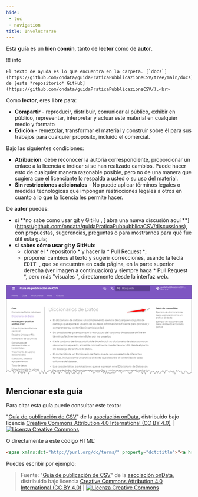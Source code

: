 ```yaml
---
hide:
 - toc
 - navigation
title: Involucrarse
---
```


Esta **guía** es un **bien común**, tanto de **lector** como de **autor**.

!!! info

    El texto de ayuda es lo que encuentra en la carpeta. [`docs`](https://github.com/ondata/guidaPraticaPubblicazioneCSV/tree/main/docs) de [este *repositorio* GitHub](https://github.com/ondata/guidaPraticaPubblicazioneCSV/).<br>


Como **lector**, eres **libre** para:
- **Compartir** - reproducir, distribuir, comunicar al público, exhibir en público, representar, interpretar y actuar este material en cualquier medio y formato
- **Edición** - remezclar, transformar el material y construir sobre él para sus trabajos
para cualquier propósito, incluido el comercial.

Bajo las siguientes condiciones:
- **Atribución**: debe reconocer la autoría correspondiente, proporcionar un enlace a la licencia e indicar si se han realizado cambios. Puede hacer esto de cualquier manera razonable posible, pero no de una manera que sugiera que el licenciante lo respalda a usted o su uso del material.
- **Sin restricciones adicionales** - No puede aplicar términos legales o medidas tecnológicas que impongan restricciones legales a otros en cuanto a lo que la licencia les permite hacer.

De **autor** puedes:

- si **no sabe cómo usar git y GitHu **, [** abra una nueva discusión aquí **] (https://github.com/ondata/guidaPraticaPubbubblicaCSV/discussions), con propuestas, sugerencias, preguntas o para mostrarnos para qué fue útil esta guía;
- si **sabes cómo usar git y GitHub**:
    - clonar el * repositorio * y hacer la * Pull Request *;
    - proponer cambios al texto y sugerir correcciones, usando la tecla <kbd> EDIT </kbd>, que se encuentra en cada página, en la parte superior derecha (ver imagen a continuación) y siempre haga * Pull Request *, pero más "visuales ", directamente desde la interfaz web.

![](imgs/edit_page_es.png)

## Mencionar esta guía

Para citar esta guía puede consultar este texto:

<span xmlns:dct="http://purl.org/dc/terms/" property="dct:title">"<a href="https://ondata.github.io/guidaPraticaPubblicazioneCSV/">Guía de publicación de CSV</a>"</span> de la <a xmlns:cc="http://creativecommons.org/ns#" href="https://ondata.it/" property="cc:attributionName" rel="cc:attributionURL">asociación onData</a>, distribuido bajo licencia <a rel="license" href="http://creativecommons.org/licenses/by/4.0/">Creative Commons Attribution 4.0 International (CC BY 4.0)</a> | <a rel="license" href="http://creativecommons.org/licenses/by/4.0/"><img alt="Licenza Creative Commons" style="border-width:0" src="https://i.creativecommons.org/l/by/4.0/80x15.png" /></a>

O directamente a este código HTML:

```HTML
<span xmlns:dct="http://purl.org/dc/terms/" property="dct:title">"<a href="https://ondata.github.io/guidaPraticaPubblicazioneCSV/">Guía de publicación de CSV</a>"</span> de la <a xmlns:cc="http://creativecommons.org/ns#" href="https://ondata.it/" property="cc:attributionName" rel="cc:attributionURL">asociación onData</a>, distribuido bajo licencia <a rel="license" href="http://creativecommons.org/licenses/by/4.0/">Creative Commons Attribution 4.0 International (CC BY 4.0)</a> | <a rel="license" href="http://creativecommons.org/licenses/by/4.0/"><img alt="Licenza Creative Commons" style="border-width:0" src="https://i.creativecommons.org/l/by/4.0/80x15.png" /></a>
```

Puedes escribir por ejemplo:

> Fuente: <span xmlns:dct="http://purl.org/dc/terms/" property="dct:title">"<a href="https://ondata.github.io/guidaPraticaPubblicazioneCSV/">Guía de publicación de CSV</a>"</span> de la <a xmlns:cc="http://creativecommons.org/ns#" href="https://ondata.it/" property="cc:attributionName" rel="cc:attributionURL">asociación onData</a>, distribuido bajo licencia <a rel="license" href="http://creativecommons.org/licenses/by/4.0/">Creative Commons Attribution 4.0 International (CC BY 4.0)</a> | <a rel="license" href="http://creativecommons.org/licenses/by/4.0/"><img alt="Licenza Creative Commons" style="border-width:0" src="https://i.creativecommons.org/l/by/4.0/80x15.png" /></a>
